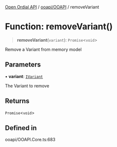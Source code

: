 [Open Ordial API](../../../README.md) / [ooapi/OOAPI](../README.md) / removeVariant

# Function: removeVariant()

> **removeVariant**(`variant`): `Promise`\<`void`\>

Remove a Variant from memory model

## Parameters

• **variant**: [`IVariant`](../interfaces/IVariant.md)

The Variant to remove

## Returns

`Promise`\<`void`\>

## Defined in

ooapi/OOAPI.Core.ts:683
